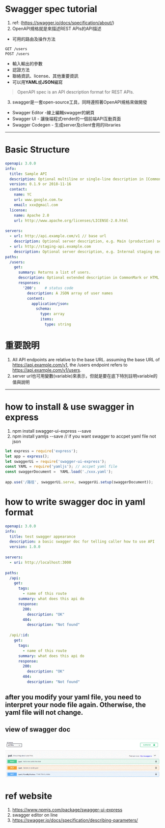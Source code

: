 # Swagger spec tutorial 
1. ref: (https://swagger.io/docs/specification/about/) 
2. OpenAPI規格就是來描述REST APIs的API描述
  - 可用的路由及操作方法
  ```
  GET /users
  POST /users
  ```
  - 輸入輸出的參數
  - 認證方法
  - 聯絡資訊、license、其他重要資訊
  - 可以用**YAML**或**JSON**編寫
> OpenAPI spec is an API description format for REST APIs.

3. swagger是一套open-source工具，同時遵照著OpenAPI規格來做開發
- Swagger Editor -線上編輯swagger的網頁
- Swagger UI - 讓後端程式render的一個前端API互動頁面
- Swagger Codegen - 生成server及client會用的libraries

---
# Basic Structure
```yaml
openapi: 3.0.0
info:
  title: Sample API
  description: Optional multiline or single-line description in [CommonMark](http://commonmark.org/help/) or HTML.
  version: 0.1.9 or 2018-11-16
  contact:
    name: YC
    url: www.google.com.tw
    email: xxx@gmail.com
  license:
    name: Apache 2.0
    url: http://www.apache.org/licenses/LICENSE-2.0.html
    
servers:
  - url: http://api.example.com/v1 // base url
    description: Optional server description, e.g. Main (production) server
  - url: http://staging-api.example.com
    description: Optional server description, e.g. Internal staging server for testing
paths:
  /users:
    get:
      summary: Returns a list of users.
      description: Optional extended description in CommonMark or HTML.
      responses:
        '200':    # status code
          description: A JSON array of user names
          content:
            application/json:
              schema: 
                type: array
                items: 
                  type: string
```
# 重要說明
1. All API endpoints are relative to the base URL. assuming the base URL of https://api.example.com/v1, the /users endpoint refers to https://api.example.com/v1/users.
2. server url也可用變數(variable)來表示，但就是要在底下特別註明variable的值與說明



---
# how to install & use swagger in express 
1. npm install swagger-ui-express --save
2. npm install yamljs --save // if you want swagger to accpet yaml file not json
```javascript
let express = require('express');
let app = express();
let swaggerUi = require('swagger-ui-express');
const YAML = require('yamljs'); // accpet yaml file
const swaggerDocument =  YAML.load('./xxx.yaml');

app.use('/路徑', swaggerUi.serve, swaggerUi.setup(swaggerDocument));
```
# how to write swagger doc in yaml format
```yaml
openapi: 3.0.0
info:
  title: test swagger appearance
  description: a basic swagger doc for telling caller how to use API
  version: 1.0.0

servers:
  - uri: http://localhost:3000

paths:
  /api:
    get:
      tags:
        - name of this route
      summary: what does this api do
      response:
        200:
          description: "OK"
        404:
          description: "Not found"
          
  /api/:id:
    get:
      tags:
        - name of this route
      summary: what does this api do
      response:
        200:
          description: "OK"
        404:
          description: "Not found"
```        
## after you modify your yaml file, you need to interpret your node file again. Otherwise, the yaml file will not change.

## view of swagger doc
![Image of swaggerDoc](https://github.com/Adam9877/nodejs-express-practice/blob/master/images/swagger.gif)

# ref website
1. https://www.npmjs.com/package/swagger-ui-express
2. swagger editor on line
3. https://swagger.io/docs/specification/describing-parameters/
